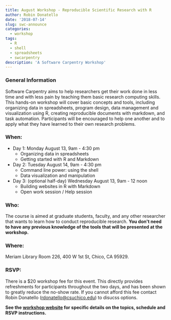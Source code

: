 ```yaml
---
title: August Workshop - Reproducible Scientific Research with R
author: Robin Donatello
date: '2018-07-14'
slug: swc-announce
categories:
  - workshop
tags:
  - R
  - shell
  - spreadsheets
  - swcarpentry
description: 'A Software Carpentry Workshop'
---
```


### General Information

Software Carpentry aims to help researchers get their work done in less time and with less pain by teaching them basic research computing skills. This hands-on workshop will cover basic concepts and tools, including organizing data in spreadsheets, program design, data management and visualization using R, creating reproducible documents with markdown, and task automation. Participants will be encouraged to help one another and to apply what they have learned to their own research problems.

### When:

* Day 1: Monday August 13, 9am - 4:30 pm
    - Organizing data in spreadsheets
    - Getting started with R and Markdown
* Day 2: Tuesday August 14, 9am - 4:30 pm
    - Command line power: using the shell
    - Data visualization and manipulation
* Day 3: (optional half-day) Wednesday August 13, 9am - 12 noon
    - Building websites in R with Markdown
    - Open work session / Help session
    

### Who: 
The course is aimed at graduate students, faculty, and any other researcher that wants to learn how to conduct reproducible research. **You don't need to have any previous knowledge of the tools that will be presented at the workshop.**


### Where: 
Meriam Library Room 226, 400 W 1st St, Chico, CA 95929. 


### RSVP: 
There is a $20 workshop fee for this event. This directly provides refreshments for participants throughout the two days, and has been shown to greatly reduce the no-show rate. If you cannot afford this fee contact Robin Donatello (rdonatello@csuchico.edu) to disucss options. 

**See the [workshop website](https://csucdsi.github.io/2018-08-13-chicostate/) for specific details on the topics, schedule and RSVP instructions.**




